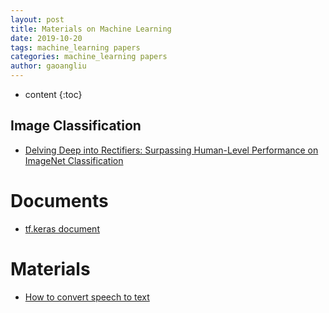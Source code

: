 ```yaml
---
layout: post
title: Materials on Machine Learning
date: 2019-10-20
tags: machine_learning papers
categories: machine_learning papers
author: gaoangliu
---
```

* content
{:toc}


## Image Classification 
- [Delving Deep into Rectifiers: Surpassing Human-Level Performance on ImageNet Classification](https://arxiv.org/pdf/1502.01852v1.pdf)




# Documents
- [tf.keras document](https://www.tensorflow.org/guide/keras/overview)

# Materials
- [How to convert speech to text](https://www.thepythoncode.com/article/using-speech-recognition-to-convert-speech-to-text-python?fbclid=IwAR0UPx7WQupkEKeFUWejJwspQop8ZRAaRmDUvM6b0H6n13boExIETwBrb7U)
